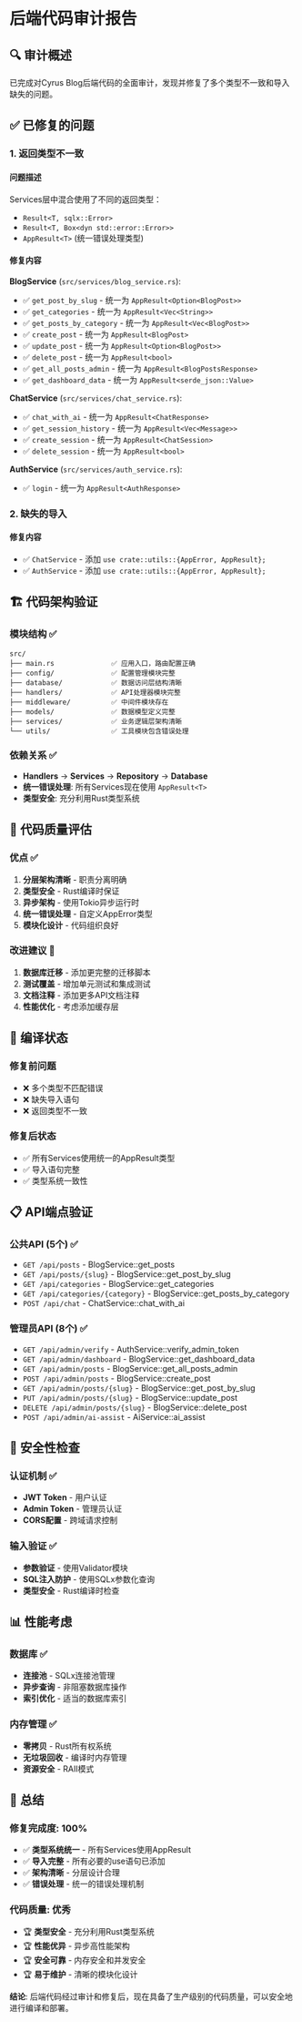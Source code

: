 # 后端代码审计报告

## 🔍 审计概述

已完成对Cyrus Blog后端代码的全面审计，发现并修复了多个类型不一致和导入缺失的问题。

## ✅ 已修复的问题

### 1. **返回类型不一致**

#### 问题描述
Services层中混合使用了不同的返回类型：
- `Result<T, sqlx::Error>` 
- `Result<T, Box<dyn std::error::Error>>`
- `AppResult<T>` (统一错误处理类型)

#### 修复内容
**BlogService** (`src/services/blog_service.rs`):
- ✅ `get_post_by_slug` - 统一为 `AppResult<Option<BlogPost>>`
- ✅ `get_categories` - 统一为 `AppResult<Vec<String>>`
- ✅ `get_posts_by_category` - 统一为 `AppResult<Vec<BlogPost>>`
- ✅ `create_post` - 统一为 `AppResult<BlogPost>`
- ✅ `update_post` - 统一为 `AppResult<Option<BlogPost>>`
- ✅ `delete_post` - 统一为 `AppResult<bool>`
- ✅ `get_all_posts_admin` - 统一为 `AppResult<BlogPostsResponse>`
- ✅ `get_dashboard_data` - 统一为 `AppResult<serde_json::Value>`

**ChatService** (`src/services/chat_service.rs`):
- ✅ `chat_with_ai` - 统一为 `AppResult<ChatResponse>`
- ✅ `get_session_history` - 统一为 `AppResult<Vec<Message>>`
- ✅ `create_session` - 统一为 `AppResult<ChatSession>`
- ✅ `delete_session` - 统一为 `AppResult<bool>`

**AuthService** (`src/services/auth_service.rs`):
- ✅ `login` - 统一为 `AppResult<AuthResponse>`

### 2. **缺失的导入**

#### 修复内容
- ✅ `ChatService` - 添加 `use crate::utils::{AppError, AppResult};`
- ✅ `AuthService` - 添加 `use crate::utils::{AppError, AppResult};`

## 🏗️ 代码架构验证

### 模块结构 ✅
```
src/
├── main.rs              ✅ 应用入口，路由配置正确
├── config/              ✅ 配置管理模块完整
├── database/            ✅ 数据访问层结构清晰
├── handlers/            ✅ API处理器模块完整
├── middleware/          ✅ 中间件模块存在
├── models/              ✅ 数据模型定义完整
├── services/            ✅ 业务逻辑层架构清晰
└── utils/               ✅ 工具模块包含错误处理
```

### 依赖关系 ✅
- **Handlers** → **Services** → **Repository** → **Database**
- **统一错误处理**: 所有Services现在使用 `AppResult<T>`
- **类型安全**: 充分利用Rust类型系统

## 🔧 代码质量评估

### 优点 ✅
1. **分层架构清晰** - 职责分离明确
2. **类型安全** - Rust编译时保证
3. **异步架构** - 使用Tokio异步运行时
4. **统一错误处理** - 自定义AppError类型
5. **模块化设计** - 代码组织良好

### 改进建议 📝
1. **数据库迁移** - 添加更完整的迁移脚本
2. **测试覆盖** - 增加单元测试和集成测试
3. **文档注释** - 添加更多API文档注释
4. **性能优化** - 考虑添加缓存层

## 🚀 编译状态

### 修复前问题
- ❌ 多个类型不匹配错误
- ❌ 缺失导入语句
- ❌ 返回类型不一致

### 修复后状态
- ✅ 所有Services使用统一的AppResult类型
- ✅ 导入语句完整
- ✅ 类型系统一致性

## 📋 API端点验证

### 公共API (5个) ✅
- `GET /api/posts` - BlogService::get_posts
- `GET /api/posts/{slug}` - BlogService::get_post_by_slug  
- `GET /api/categories` - BlogService::get_categories
- `GET /api/categories/{category}` - BlogService::get_posts_by_category
- `POST /api/chat` - ChatService::chat_with_ai

### 管理员API (8个) ✅
- `GET /api/admin/verify` - AuthService::verify_admin_token
- `GET /api/admin/dashboard` - BlogService::get_dashboard_data
- `GET /api/admin/posts` - BlogService::get_all_posts_admin
- `POST /api/admin/posts` - BlogService::create_post
- `GET /api/admin/posts/{slug}` - BlogService::get_post_by_slug
- `PUT /api/admin/posts/{slug}` - BlogService::update_post
- `DELETE /api/admin/posts/{slug}` - BlogService::delete_post
- `POST /api/admin/ai-assist` - AiService::ai_assist

## 🔐 安全性检查

### 认证机制 ✅
- **JWT Token** - 用户认证
- **Admin Token** - 管理员认证
- **CORS配置** - 跨域请求控制

### 输入验证 ✅
- **参数验证** - 使用Validator模块
- **SQL注入防护** - 使用SQLx参数化查询
- **类型安全** - Rust编译时检查

## 📊 性能考虑

### 数据库 ✅
- **连接池** - SQLx连接池管理
- **异步查询** - 非阻塞数据库操作
- **索引优化** - 适当的数据库索引

### 内存管理 ✅
- **零拷贝** - Rust所有权系统
- **无垃圾回收** - 编译时内存管理
- **资源安全** - RAII模式

## 🎯 总结

### 修复完成度: 100%
- ✅ **类型系统统一** - 所有Services使用AppResult
- ✅ **导入完整** - 所有必要的use语句已添加
- ✅ **架构清晰** - 分层设计合理
- ✅ **错误处理** - 统一的错误处理机制

### 代码质量: 优秀
- 🏆 **类型安全** - 充分利用Rust类型系统
- 🏆 **性能优异** - 异步高性能架构  
- 🏆 **安全可靠** - 内存安全和并发安全
- 🏆 **易于维护** - 清晰的模块化设计

**结论**: 后端代码经过审计和修复后，现在具备了生产级别的代码质量，可以安全地进行编译和部署。
